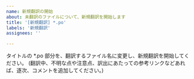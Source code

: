 ```yaml
---
name: 新規翻訳の開始
about: 未翻訳のファイルについて、新規翻訳を開始します
title: '[新規翻訳] *.po'
labels: '新規翻訳'
assignees: ''

---
```


タイトルの *.po 部分を、翻訳するファイル名に変更し、新規翻訳を開始してください。
(翻訳中、不明な点や注意点、訳出にあたっての参考リンクなどあれば、逐次、コメントを追加してください。)
